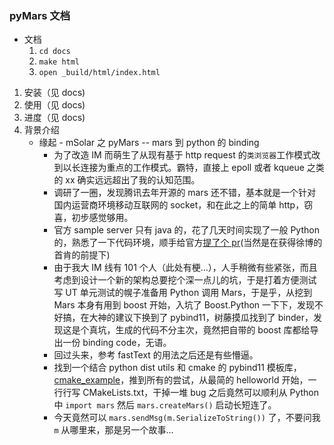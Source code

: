 ### pyMars 文档

 * 文档
    1. `cd docs`
    2. `make html`
    3. `open _build/html/index.html`


 1. 安装（见 docs)
 2. 使用（见 docs)
 3. 进度（见 docs)
 4. 背景介绍
    * 缘起 - mSolar 之 pyMars -- mars 到 python 的 binding
        * 为了改造 IM 而萌生了从现有基于 http request 的`类浏览器`工作模式改到以长连接为重点的工作模式。霸特，直接上 epoll 或者 kqueue 之类的 xx 确实远远超出了我的认知范围。
        * 调研了一圈，发现腾讯去年开源的 mars 还不错，基本就是一个针对国内运营商环境移动互联网的 socket，和在此之上的简单 http，窃喜，初步感觉够用。
        * 官方 sample server 只有 java 的，花了几天时间实现了一般 Python 的，熟悉了一下代码环境，顺手给官方[提了个 pr](https://github.com/Tencent/mars/pull/417)(当然是在获得徐博的首肯的前提下)
        * 由于我大 IM 线有 101 个人（此处有梗...），人手稍微有些紧张，而且考虑到设计一个新的架构总要挖个深一点儿的坑，于是打着方便测试写 UT 单元测试的幌子准备用 Python 调用 Mars，于是乎，从挖到 Mars 本身有用到 boost 开始，入坑了 Boost.Python 一下下，发现不好搞，在大神的建议下换到了 pybind11，树藤摸瓜找到了 binder，发现这是个真坑，生成的代码不分主次，竟然把自带的 boost 库都给导出一份 binding code，无语。
        * 回过头来，参考 fastText 的用法之后还是有些懵逼。
        * 找到一个结合 python dist utils 和 cmake 的 pybind11 模板库， [cmake_example](https://github.com/pybind/cmake_example)，推到所有的尝试，从最简的 helloworld 开始，一行行写 CMakeLists.txt，干掉一堆 bug 之后竟然可以顺利从 Python 中 `import mars` 然后 `mars.createMars()` 启动长短连了。
        * 今天竟然可以 `mars.sendMsg(m.SerializeToString())` 了，不要问我 `m` 从哪里来，那是另一个故事...
    